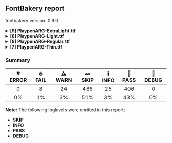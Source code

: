 ## FontBakery report

fontbakery version: 0.9.0

<details><summary><b>[9] PlaypenARG-ExtraLight.ttf</b></summary><div><details><summary>🔥 <b>FAIL:</b> Check font follows the Google Fonts vertical metric schema (<a href="https://font-bakery.readthedocs.io/en/stable/fontbakery/profiles/googlefonts.html#com.google.fonts/check/vertical_metrics">com.google.fonts/check/vertical_metrics</a>)</summary><div>

>
>This check generally enforces Google Fonts’ vertical metrics specifications. In particular: * lineGap must be 0 * Sum of hhea ascender + abs(descender) + linegap must be between 120% and 200% of UPM * Warning if sum is over 150% of UPM
>
>The threshold levels 150% (WARN) and 200% (FAIL) are somewhat arbitrarily chosen and may hint at a glaring mistake in the metrics calculations or UPM settings.
>
>Our documentation includes further information: https://github.com/googlefonts/gf-docs/tree/main/VerticalMetrics
>
* 🔥 **FAIL** The sum of hhea.ascender + abs(hhea.descender) + hhea.lineGap is 2079 when it should be at most 2000 [code: bad-hhea-range]
</div></details><details><summary>🔥 <b>FAIL:</b> Checking OS/2 usWinAscent & usWinDescent. (<a href="https://font-bakery.readthedocs.io/en/stable/fontbakery/profiles/universal.html#com.google.fonts/check/family/win_ascent_and_descent">com.google.fonts/check/family/win_ascent_and_descent</a>)</summary><div>

>
>A font's winAscent and winDescent values should be greater than or equal to the head table's yMax, abs(yMin) values. If they are less than these values, clipping can occur on Windows platforms (https://github.com/RedHatBrand/Overpass/issues/33).
>
>If the font includes tall/deep writing systems such as Arabic or Devanagari, the winAscent and winDescent can be greater than the yMax and absolute yMin values to accommodate vowel marks.
>
>When the 'win' Metrics are significantly greater than the UPM, the linespacing can appear too loose. To counteract this, enabling the OS/2 fsSelection bit 7 (Use_Typo_Metrics), will force Windows to use the OS/2 'typo' values instead. This means the font developer can control the linespacing with the 'typo' values, whilst avoiding clipping by setting the 'win' values to values greater than the yMax and absolute yMin.
>
* 🔥 **FAIL** OS/2.usWinAscent value should be equal or greater than 1541, but got 1534 instead [code: ascent]
* 🔥 **FAIL** OS/2.usWinDescent value should be equal or greater than 626, but got 588 instead [code: descent]
</div></details><details><summary>⚠ <b>WARN:</b> Combined length of family and style must not exceed 27 characters. (<a href="https://font-bakery.readthedocs.io/en/stable/fontbakery/profiles/googlefonts.html#com.google.fonts/check/name/family_and_style_max_length">com.google.fonts/check/name/family_and_style_max_length</a>)</summary><div>

>
>According to a GlyphsApp tutorial [1], in order to make sure all versions of Windows recognize it as a valid font file, we must make sure that the concatenated length of the familyname (NameID.FONT_FAMILY_NAME) and style (NameID.FONT_SUBFAMILY_NAME) strings in the name table do not exceed 20 characters.
>
>After discussing the problem in more detail at FontBakery issue #2179 [2] we decided that allowing up to 27 chars would still be on the safe side, though.
>
>[1] https://glyphsapp.com/tutorials/multiple-masters-part-3-setting-up-instances [2] https://github.com/fonttools/fontbakery/issues/2179
>
* ⚠ **WARN** The combined length of family and style exceeds 27 chars in the following 'WINDOWS' entries:
 FONT_FAMILY_NAME = 'Playpen ARG ExtraLight' / SUBFAMILY_NAME = 'Regular'

Please take a look at the conversation at https://github.com/fonttools/fontbakery/issues/2179 in order to understand the reasoning behind these name table records max-length criteria. [code: too-long]
</div></details><details><summary>⚠ <b>WARN:</b> Ensure fonts have ScriptLangTags declared on the 'meta' table. (<a href="https://font-bakery.readthedocs.io/en/stable/fontbakery/profiles/googlefonts.html#com.google.fonts/check/meta/script_lang_tags">com.google.fonts/check/meta/script_lang_tags</a>)</summary><div>

>
>The OpenType 'meta' table originated at Apple. Microsoft added it to OT with just two DataMap records:
>
>- dlng: comma-separated ScriptLangTags that indicate which scripts, or languages and scripts, with possible variants, the font is designed for.
>
>- slng: comma-separated ScriptLangTags that indicate which scripts, or languages and scripts, with possible variants, the font supports.
>
>The slng structure is intended to describe which languages and scripts the font overall supports. For example, a Traditional Chinese font that also contains Latin characters, can indicate Hant,Latn, showing that it supports Hant, the Traditional Chinese variant of the Hani script, and it also supports the Latn script.
>
>The dlng structure is far more interesting. A font may contain various glyphs, but only a particular subset of the glyphs may be truly "leading" in the design, while other glyphs may have been included for technical reasons. Such a Traditional Chinese font could only list Hant there, showing that it’s designed for Traditional Chinese, but the font would omit Latn, because the developers don’t think the font is really recommended for purely Latin-script use.
>
>The tags used in the structures can comprise just script, or also language and script. For example, if a font has Bulgarian Cyrillic alternates in the locl feature for the cyrl BGR OT languagesystem, it could also indicate in dlng explicitly that it supports bul-Cyrl. (Note that the scripts and languages in meta use the ISO language and script codes, not the OpenType ones).
>
>This check ensures that the font has the meta table containing the slng and dlng structures.
>
>All families in the Google Fonts collection should contain the 'meta' table. Windows 10 already uses it when deciding on which fonts to fall back to. The Google Fonts API and also other environments could use the data for smarter filtering. Most importantly, those entries should be added to the Noto fonts.
>
>In the font making process, some environments store this data in external files already. But the meta table provides a convenient way to store this inside the font file, so some tools may add the data, and unrelated tools may read this data. This makes the solution much more portable and universal.
>
* ⚠ **WARN** This font file does not have a 'meta' table. [code: lacks-meta-table]
</div></details><details><summary>⚠ <b>WARN:</b> Check if uppercase glyphs are vertically centered. (<a href="https://font-bakery.readthedocs.io/en/stable/fontbakery/profiles/universal.html#com.google.fonts/check/caps_vertically_centered">com.google.fonts/check/caps_vertically_centered</a>)</summary><div>

>
>This check suggests one possible approach to designing vertical metrics, but can be ingnored if you follow a different approach. In order to center text in buttons, lists, and grid systems with minimal additional CSS work, the uppercase glyphs should be vertically centered in the em box. This check mainly applies to Latin, Greek, Cyrillic, and other similar scripts. For non-latin scripts like Arabic, this check might not be applicable. There is a detailed description of this subject at: https://x.com/romanshamin_en/status/1562801657691672576
>
* ⚠ **WARN** Uppercase glyphs are not vertically centered in the em box. [code: vertical-metrics-not-centered]
</div></details><details><summary>⚠ <b>WARN:</b> Check font contains no unreachable glyphs (<a href="https://font-bakery.readthedocs.io/en/stable/fontbakery/profiles/universal.html#com.google.fonts/check/unreachable_glyphs">com.google.fonts/check/unreachable_glyphs</a>)</summary><div>

>
>Glyphs are either accessible directly through Unicode codepoints or through substitution rules.
>
>In Color Fonts, glyphs are also referenced by the COLR table.
>
>Any glyphs not accessible by either of these means are redundant and serve only to increase the font's file size.
>
* ⚠ **WARN** The following glyphs could not be reached by codepoint or substitution rules:

	- A.cur_locl

	- A.dec_locl

	- AE.cur.locl

	- F.cur_locl

	- G.cur_locl

	- G_locl

	- G_locl.au

	- IJacute

	- I_locl

	- M_locl

	- M_locl.au

	- OE.cur.locl

	- Q.cur_locl

	- Q.dec_pt

	- Q_locl

	- Q_locl.ini

	- T.cur_locl

	- U_locl.au

	- X.dec_locl

	- Y_locl

	- Z.dec_locl

	- _circle

	- b.jmc_dk

	- caroncomb_locl

	- cnct.cnt_r_r.ful

	- cnct.cnt_r_v.mod

	- cnct.cnt_r_x.mod

	- cnct.ful_t.lop_de_e

	- cnct.mlp_b_s.mod

	- cnct.mod_e_z.ful

	- cnct.mod_r_z.cnt

	- cnct.mod_v_n.cnt

	- f.alt1.mrr

	- f.ful_pe

	- f.ful_pl

	- four.alt1

	- i.loclTRK

	- ijacute

	- k.lop_pe

	- l.alt1.lop

	- nine.alt1

	- one.alt1

	- p.mrr_ca

	- q.mod_au

	- seven.alt1

	- t.lop_de

	- uni0312.case

	- x.cnt_de

	- y_de
 [code: unreachable-glyphs]
</div></details><details><summary>⚠ <b>WARN:</b> Check if each glyph has the recommended amount of contours. (<a href="https://font-bakery.readthedocs.io/en/stable/fontbakery/profiles/universal.html#com.google.fonts/check/contour_count">com.google.fonts/check/contour_count</a>)</summary><div>

>
>Visually QAing thousands of glyphs by hand is tiring. Most glyphs can only be constructured in a handful of ways. This means a glyph's contour count will only differ slightly amongst different fonts, e.g a 'g' could either be 2 or 3 contours, depending on whether its double story or single story.
>
>However, a quotedbl should have 2 contours, unless the font belongs to a display family.
>
>This check currently does not cover variable fonts because there's plenty of alternative ways of constructing glyphs with multiple outlines for each feature in a VarFont. The expected contour count data for this check is currently optimized for the typical construction of glyphs in static fonts.
>
* ⚠ **WARN** This check inspects the glyph outlines and detects the total number of contours in each of them. The expected values are infered from the typical ammounts of contours observed in a large collection of reference font families. The divergences listed below may simply indicate a significantly different design on some of your glyphs. On the other hand, some of these may flag actual bugs in the font such as glyphs mapped to an incorrect codepoint. Please consider reviewing the design and codepoint assignment of these to make sure they are correct.

The following glyphs do not have the recommended number of contours:

	- Glyph name: Eth	Contours detected: 3	Expected: 2

	- Glyph name: aogonek	Contours detected: 3	Expected: 2

	- Glyph name: Dcroat	Contours detected: 3	Expected: 2

	- Glyph name: dcroat	Contours detected: 3	Expected: 2

	- Glyph name: eogonek	Contours detected: 3	Expected: 2

	- Glyph name: hbar	Contours detected: 2	Expected: 1

	- Glyph name: Lslash	Contours detected: 2	Expected: 1

	- Glyph name: lslash	Contours detected: 2	Expected: 1

	- Glyph name: Tbar	Contours detected: 2	Expected: 1

	- Glyph name: tbar	Contours detected: 2	Expected: 1

	- Glyph name: Uogonek	Contours detected: 2	Expected: 1

	- Glyph name: uogonek	Contours detected: 2	Expected: 1

	- Glyph name: Dcroat	Contours detected: 3	Expected: 2

	- Glyph name: Eth	Contours detected: 3	Expected: 2

	- Glyph name: Lslash	Contours detected: 2	Expected: 1

	- Glyph name: Tbar	Contours detected: 2	Expected: 1

	- Glyph name: Uogonek	Contours detected: 2	Expected: 1

	- Glyph name: aogonek	Contours detected: 3	Expected: 2

	- Glyph name: dcroat	Contours detected: 3	Expected: 2

	- Glyph name: eogonek	Contours detected: 3	Expected: 2

	- Glyph name: hbar	Contours detected: 2	Expected: 1

	- Glyph name: lslash	Contours detected: 2	Expected: 1

	- Glyph name: tbar	Contours detected: 2	Expected: 1

	- Glyph name: uogonek	Contours detected: 2	Expected: 1
 [code: contour-count]
</div></details><details><summary>⚠ <b>WARN:</b> Check glyphs in mark glyph class are non-spacing. (<a href="https://font-bakery.readthedocs.io/en/stable/fontbakery/profiles/gdef.html#com.google.fonts/check/gdef_spacing_marks">com.google.fonts/check/gdef_spacing_marks</a>)</summary><div>

>
>Glyphs in the GDEF mark glyph class should be non-spacing.
>
>Spacing glyphs in the GDEF mark glyph class may have incorrect anchor positioning that was only intended for building composite glyphs during design.
>
* ⚠ **WARN** The following spacing glyphs may be in the GDEF mark glyph class by mistake:
	 cnct.mod_r_z.cnt (unencoded) and tildeshortcomb (unencoded) [code: spacing-mark-glyphs]
</div></details><details><summary>⚠ <b>WARN:</b> Are there any misaligned on-curve points? (<a href="https://font-bakery.readthedocs.io/en/stable/fontbakery/profiles/<Section: Outline Correctness Checks>.html#com.google.fonts/check/outline_alignment_miss">com.google.fonts/check/outline_alignment_miss</a>)</summary><div>

>
>This check heuristically looks for on-curve points which are close to, but do not sit on, significant boundary coordinates. For example, a point which has a Y-coordinate of 1 or -1 might be a misplaced baseline point. As well as the baseline, here we also check for points near the x-height (but only for lowercase Latin letters), cap-height, ascender and descender Y coordinates.
>
>Not all such misaligned curve points are a mistake, and sometimes the design may call for points in locations near the boundaries. As this check is liable to generate significant numbers of false positives, it will pass if there are more than 100 reported misalignments.
>
* ⚠ **WARN** The following glyphs have on-curve points which have potentially incorrect y coordinates:

	* quotedbl (U+0022): X=50.0,Y=1063.0 (should be at cap-height 1065?)

	* quotedbl (U+0022): X=122.0,Y=1063.0 (should be at cap-height 1065?)

	* quotedbl (U+0022): X=194.0,Y=1063.0 (should be at cap-height 1065?)

	* quotedbl (U+0022): X=266.0,Y=1063.0 (should be at cap-height 1065?)

	* quotesingle (U+0027): X=50.0,Y=1063.0 (should be at cap-height 1065?)

	* quotesingle (U+0027): X=122.0,Y=1063.0 (should be at cap-height 1065?)

	* asterisk (U+002A): X=158.0,Y=1066.0 (should be at cap-height 1065?)

	* asterisk (U+002A): X=199.0,Y=1066.0 (should be at cap-height 1065?)

	* one (U+0031): X=250.0,Y=1067.0 (should be at cap-height 1065?)

	* two (U+0032): X=264.5,Y=1063.0 (should be at cap-height 1065?)

	* seven (U+0037): X=155.0,Y=0.5 (should be at baseline 0?)

	* M (U+004D): X=229.0,Y=1063.0 (should be at cap-height 1065?)

	* M (U+004D): X=996.0,Y=1063.0 (should be at cap-height 1065?)

	* N (U+004E): X=811.0,Y=2.0 (should be at baseline 0?)

	* S (U+0053): X=526.0,Y=1063.0 (should be at cap-height 1065?)

	* W (U+0057): X=85.0,Y=1063.0 (should be at cap-height 1065?)

	* W (U+0057): X=1302.0,Y=1064.0 (should be at cap-height 1065?)

	* W (U+0057): X=1351.0,Y=1067.0 (should be at cap-height 1065?)

	* Y (U+0059): X=62.0,Y=1066.0 (should be at cap-height 1065?)

	* Y (U+0059): X=667.0,Y=1064.0 (should be at cap-height 1065?)

	* c (U+0063): X=387.5,Y=498.5 (should be at x-height 500?)

	* f (U+0066): X=354.0,Y=1067.0 (should be at cap-height 1065?)

	* s (U+0073): X=353.5,Y=499.0 (should be at x-height 500?)

	* t (U+0074): X=308.5,Y=1.0 (should be at baseline 0?)

	* x (U+0078): X=106.0,Y=499.0 (should be at x-height 500?)

	* yen (U+00A5): X=89.0,Y=1066.0 (should be at cap-height 1065?)

	* yen (U+00A5): X=694.0,Y=1064.0 (should be at cap-height 1065?)

	* registered (U+00AE): X=241.0,Y=1067.0 (should be at cap-height 1065?)

	* ordmasculine (U+00BA): X=137.5,Y=1063.5 (should be at cap-height 1065?)

	* ordmasculine (U+00BA): X=318.0,Y=1063.5 (should be at cap-height 1065?)

	* questiondown (U+00BF): X=171.0,Y=-2.0 (should be at baseline 0?)

	* AE (U+00C6): X=79.0,Y=1.0 (should be at baseline 0?)

	* Ntilde (U+00D1): X=811.0,Y=2.0 (should be at baseline 0?)

	* Yacute (U+00DD): X=62.0,Y=1066.0 (should be at cap-height 1065?)

	* Yacute (U+00DD): X=667.0,Y=1064.0 (should be at cap-height 1065?)

	* Aogonek (U+0104): X=842.0,Y=2.0 (should be at baseline 0?)

	* dcaron (U+010F): X=677.0,Y=1064.0 (should be at cap-height 1065?)

	* dcaron (U+010F): X=506.0,Y=1063.0 (should be at cap-height 1065?)

	* Iogonek (U+012E): X=225.0,Y=-1.0 (should be at baseline 0?)

	* Nacute (U+0143): X=811.0,Y=2.0 (should be at baseline 0?)

	* uni0145 (U+0145): X=811.0,Y=2.0 (should be at baseline 0?)

	* Ncaron (U+0147): X=811.0,Y=2.0 (should be at baseline 0?)

	* Eng (U+014A): X=813.0,Y=-2.0 (should be at baseline 0?)

	* Sacute (U+015A): X=526.0,Y=1063.0 (should be at cap-height 1065?)

	* Scircumflex (U+015C): X=526.0,Y=1063.0 (should be at cap-height 1065?)

	* Scedilla (U+015E): X=526.0,Y=1063.0 (should be at cap-height 1065?)

	* Scaron (U+0160): X=526.0,Y=1063.0 (should be at cap-height 1065?)

	* uni0163 (U+0163): X=308.5,Y=1.0 (should be at baseline 0?)

	* tcaron (U+0165): X=308.5,Y=1.0 (should be at baseline 0?)

	* tbar (U+0167): X=308.5,Y=1.0 (should be at baseline 0?)

	* Wcircumflex (U+0174): X=85.0,Y=1063.0 (should be at cap-height 1065?)

	* Wcircumflex (U+0174): X=1302.0,Y=1064.0 (should be at cap-height 1065?)

	* Wcircumflex (U+0174): X=1351.0,Y=1067.0 (should be at cap-height 1065?)

	* Ycircumflex (U+0176): X=62.0,Y=1066.0 (should be at cap-height 1065?)

	* Ycircumflex (U+0176): X=667.0,Y=1064.0 (should be at cap-height 1065?)

	* Ydieresis (U+0178): X=62.0,Y=1066.0 (should be at cap-height 1065?)

	* Ydieresis (U+0178): X=667.0,Y=1064.0 (should be at cap-height 1065?)

	* AEacute (U+01FC): X=79.0,Y=1.0 (should be at baseline 0?)

	* uni0218 (U+0218): X=526.0,Y=1063.0 (should be at cap-height 1065?)

	* uni021B (U+021B): X=308.5,Y=1.0 (should be at baseline 0?)

	* Wgrave (U+1E80): X=85.0,Y=1063.0 (should be at cap-height 1065?)

	* Wgrave (U+1E80): X=1302.0,Y=1064.0 (should be at cap-height 1065?)

	* Wgrave (U+1E80): X=1351.0,Y=1067.0 (should be at cap-height 1065?)

	* Wacute (U+1E82): X=85.0,Y=1063.0 (should be at cap-height 1065?)

	* Wacute (U+1E82): X=1302.0,Y=1064.0 (should be at cap-height 1065?)

	* Wacute (U+1E82): X=1351.0,Y=1067.0 (should be at cap-height 1065?)

	* Wdieresis (U+1E84): X=85.0,Y=1063.0 (should be at cap-height 1065?)

	* Wdieresis (U+1E84): X=1302.0,Y=1064.0 (should be at cap-height 1065?)

	* Wdieresis (U+1E84): X=1351.0,Y=1067.0 (should be at cap-height 1065?)

	* uni1EB0 (U+1EB0): X=338.0,Y=1507.0 (should be at ascender 1508?)

	* Ygrave (U+1EF2): X=62.0,Y=1066.0 (should be at cap-height 1065?)

	* Ygrave (U+1EF2): X=667.0,Y=1064.0 (should be at cap-height 1065?)

	* uni1EF4 (U+1EF4): X=62.0,Y=1066.0 (should be at cap-height 1065?)

	* uni1EF4 (U+1EF4): X=667.0,Y=1064.0 (should be at cap-height 1065?)

	* uni1EF6 (U+1EF6): X=62.0,Y=1066.0 (should be at cap-height 1065?)

	* uni1EF6 (U+1EF6): X=667.0,Y=1064.0 (should be at cap-height 1065?)

	* uni1EF8 (U+1EF8): X=62.0,Y=1066.0 (should be at cap-height 1065?)

	* uni1EF8 (U+1EF8): X=667.0,Y=1064.0 (should be at cap-height 1065?)

	* quoteleft (U+2018): X=167.0,Y=1063.0 (should be at cap-height 1065?)

	* quoteright (U+2019): X=84.0,Y=1064.0 (should be at cap-height 1065?)

	* quotedblleft (U+201C): X=167.0,Y=1063.0 (should be at cap-height 1065?)

	* quotedblleft (U+201C): X=332.0,Y=1063.0 (should be at cap-height 1065?)

	* quotedblright (U+201D): X=249.0,Y=1064.0 (should be at cap-height 1065?)

	* quotedblright (U+201D): X=84.0,Y=1064.0 (should be at cap-height 1065?)

	* minute (U+2032): X=79.0,Y=1063.0 (should be at cap-height 1065?)

	* second (U+2033): X=225.0,Y=1063.0 (should be at cap-height 1065?)

	* second (U+2033): X=79.0,Y=1063.0 (should be at cap-height 1065?)

	* integral (U+222B): X=200.0,Y=-1.0 (should be at baseline 0?) [code: found-misalignments]
</div></details><br></div></details><details><summary><b>[8] PlaypenARG-Light.ttf</b></summary><div><details><summary>🔥 <b>FAIL:</b> Check font follows the Google Fonts vertical metric schema (<a href="https://font-bakery.readthedocs.io/en/stable/fontbakery/profiles/googlefonts.html#com.google.fonts/check/vertical_metrics">com.google.fonts/check/vertical_metrics</a>)</summary><div>

>
>This check generally enforces Google Fonts’ vertical metrics specifications. In particular: * lineGap must be 0 * Sum of hhea ascender + abs(descender) + linegap must be between 120% and 200% of UPM * Warning if sum is over 150% of UPM
>
>The threshold levels 150% (WARN) and 200% (FAIL) are somewhat arbitrarily chosen and may hint at a glaring mistake in the metrics calculations or UPM settings.
>
>Our documentation includes further information: https://github.com/googlefonts/gf-docs/tree/main/VerticalMetrics
>
* 🔥 **FAIL** The sum of hhea.ascender + abs(hhea.descender) + hhea.lineGap is 2079 when it should be at most 2000 [code: bad-hhea-range]
</div></details><details><summary>🔥 <b>FAIL:</b> Checking OS/2 usWinAscent & usWinDescent. (<a href="https://font-bakery.readthedocs.io/en/stable/fontbakery/profiles/universal.html#com.google.fonts/check/family/win_ascent_and_descent">com.google.fonts/check/family/win_ascent_and_descent</a>)</summary><div>

>
>A font's winAscent and winDescent values should be greater than or equal to the head table's yMax, abs(yMin) values. If they are less than these values, clipping can occur on Windows platforms (https://github.com/RedHatBrand/Overpass/issues/33).
>
>If the font includes tall/deep writing systems such as Arabic or Devanagari, the winAscent and winDescent can be greater than the yMax and absolute yMin values to accommodate vowel marks.
>
>When the 'win' Metrics are significantly greater than the UPM, the linespacing can appear too loose. To counteract this, enabling the OS/2 fsSelection bit 7 (Use_Typo_Metrics), will force Windows to use the OS/2 'typo' values instead. This means the font developer can control the linespacing with the 'typo' values, whilst avoiding clipping by setting the 'win' values to values greater than the yMax and absolute yMin.
>
* 🔥 **FAIL** OS/2.usWinAscent value should be equal or greater than 1541, but got 1534 instead [code: ascent]
* 🔥 **FAIL** OS/2.usWinDescent value should be equal or greater than 626, but got 588 instead [code: descent]
</div></details><details><summary>⚠ <b>WARN:</b> Ensure fonts have ScriptLangTags declared on the 'meta' table. (<a href="https://font-bakery.readthedocs.io/en/stable/fontbakery/profiles/googlefonts.html#com.google.fonts/check/meta/script_lang_tags">com.google.fonts/check/meta/script_lang_tags</a>)</summary><div>

>
>The OpenType 'meta' table originated at Apple. Microsoft added it to OT with just two DataMap records:
>
>- dlng: comma-separated ScriptLangTags that indicate which scripts, or languages and scripts, with possible variants, the font is designed for.
>
>- slng: comma-separated ScriptLangTags that indicate which scripts, or languages and scripts, with possible variants, the font supports.
>
>The slng structure is intended to describe which languages and scripts the font overall supports. For example, a Traditional Chinese font that also contains Latin characters, can indicate Hant,Latn, showing that it supports Hant, the Traditional Chinese variant of the Hani script, and it also supports the Latn script.
>
>The dlng structure is far more interesting. A font may contain various glyphs, but only a particular subset of the glyphs may be truly "leading" in the design, while other glyphs may have been included for technical reasons. Such a Traditional Chinese font could only list Hant there, showing that it’s designed for Traditional Chinese, but the font would omit Latn, because the developers don’t think the font is really recommended for purely Latin-script use.
>
>The tags used in the structures can comprise just script, or also language and script. For example, if a font has Bulgarian Cyrillic alternates in the locl feature for the cyrl BGR OT languagesystem, it could also indicate in dlng explicitly that it supports bul-Cyrl. (Note that the scripts and languages in meta use the ISO language and script codes, not the OpenType ones).
>
>This check ensures that the font has the meta table containing the slng and dlng structures.
>
>All families in the Google Fonts collection should contain the 'meta' table. Windows 10 already uses it when deciding on which fonts to fall back to. The Google Fonts API and also other environments could use the data for smarter filtering. Most importantly, those entries should be added to the Noto fonts.
>
>In the font making process, some environments store this data in external files already. But the meta table provides a convenient way to store this inside the font file, so some tools may add the data, and unrelated tools may read this data. This makes the solution much more portable and universal.
>
* ⚠ **WARN** This font file does not have a 'meta' table. [code: lacks-meta-table]
</div></details><details><summary>⚠ <b>WARN:</b> Check if uppercase glyphs are vertically centered. (<a href="https://font-bakery.readthedocs.io/en/stable/fontbakery/profiles/universal.html#com.google.fonts/check/caps_vertically_centered">com.google.fonts/check/caps_vertically_centered</a>)</summary><div>

>
>This check suggests one possible approach to designing vertical metrics, but can be ingnored if you follow a different approach. In order to center text in buttons, lists, and grid systems with minimal additional CSS work, the uppercase glyphs should be vertically centered in the em box. This check mainly applies to Latin, Greek, Cyrillic, and other similar scripts. For non-latin scripts like Arabic, this check might not be applicable. There is a detailed description of this subject at: https://x.com/romanshamin_en/status/1562801657691672576
>
* ⚠ **WARN** Uppercase glyphs are not vertically centered in the em box. [code: vertical-metrics-not-centered]
</div></details><details><summary>⚠ <b>WARN:</b> Check font contains no unreachable glyphs (<a href="https://font-bakery.readthedocs.io/en/stable/fontbakery/profiles/universal.html#com.google.fonts/check/unreachable_glyphs">com.google.fonts/check/unreachable_glyphs</a>)</summary><div>

>
>Glyphs are either accessible directly through Unicode codepoints or through substitution rules.
>
>In Color Fonts, glyphs are also referenced by the COLR table.
>
>Any glyphs not accessible by either of these means are redundant and serve only to increase the font's file size.
>
* ⚠ **WARN** The following glyphs could not be reached by codepoint or substitution rules:

	- A.cur_locl

	- A.dec_locl

	- AE.cur.locl

	- F.cur_locl

	- G.cur_locl

	- G_locl

	- G_locl.au

	- IJacute

	- I_locl

	- M_locl

	- M_locl.au

	- OE.cur.locl

	- Q.cur_locl

	- Q.dec_pt

	- Q_locl

	- Q_locl.ini

	- T.cur_locl

	- U_locl.au

	- X.dec_locl

	- Y_locl

	- Z.dec_locl

	- _circle

	- b.jmc_dk

	- caroncomb_locl

	- cnct.cnt_r_r.ful

	- cnct.cnt_r_v.mod

	- cnct.cnt_r_x.mod

	- cnct.ful_t.lop_de_e

	- cnct.mlp_b_s.mod

	- cnct.mod_e_z.ful

	- cnct.mod_r_z.cnt

	- cnct.mod_v_n.cnt

	- f.alt1.mrr

	- f.ful_pe

	- f.ful_pl

	- four.alt1

	- i.loclTRK

	- ijacute

	- k.lop_pe

	- l.alt1.lop

	- nine.alt1

	- one.alt1

	- p.mrr_ca

	- q.mod_au

	- seven.alt1

	- t.lop_de

	- uni0312.case

	- x.cnt_de

	- y_de
 [code: unreachable-glyphs]
</div></details><details><summary>⚠ <b>WARN:</b> Check if each glyph has the recommended amount of contours. (<a href="https://font-bakery.readthedocs.io/en/stable/fontbakery/profiles/universal.html#com.google.fonts/check/contour_count">com.google.fonts/check/contour_count</a>)</summary><div>

>
>Visually QAing thousands of glyphs by hand is tiring. Most glyphs can only be constructured in a handful of ways. This means a glyph's contour count will only differ slightly amongst different fonts, e.g a 'g' could either be 2 or 3 contours, depending on whether its double story or single story.
>
>However, a quotedbl should have 2 contours, unless the font belongs to a display family.
>
>This check currently does not cover variable fonts because there's plenty of alternative ways of constructing glyphs with multiple outlines for each feature in a VarFont. The expected contour count data for this check is currently optimized for the typical construction of glyphs in static fonts.
>
* ⚠ **WARN** This check inspects the glyph outlines and detects the total number of contours in each of them. The expected values are infered from the typical ammounts of contours observed in a large collection of reference font families. The divergences listed below may simply indicate a significantly different design on some of your glyphs. On the other hand, some of these may flag actual bugs in the font such as glyphs mapped to an incorrect codepoint. Please consider reviewing the design and codepoint assignment of these to make sure they are correct.

The following glyphs do not have the recommended number of contours:

	- Glyph name: Eth	Contours detected: 3	Expected: 2

	- Glyph name: aogonek	Contours detected: 3	Expected: 2

	- Glyph name: Dcroat	Contours detected: 3	Expected: 2

	- Glyph name: dcroat	Contours detected: 3	Expected: 2

	- Glyph name: eogonek	Contours detected: 3	Expected: 2

	- Glyph name: hbar	Contours detected: 2	Expected: 1

	- Glyph name: Lslash	Contours detected: 2	Expected: 1

	- Glyph name: lslash	Contours detected: 2	Expected: 1

	- Glyph name: Tbar	Contours detected: 2	Expected: 1

	- Glyph name: tbar	Contours detected: 2	Expected: 1

	- Glyph name: Uogonek	Contours detected: 2	Expected: 1

	- Glyph name: uogonek	Contours detected: 2	Expected: 1

	- Glyph name: Dcroat	Contours detected: 3	Expected: 2

	- Glyph name: Eth	Contours detected: 3	Expected: 2

	- Glyph name: Lslash	Contours detected: 2	Expected: 1

	- Glyph name: Tbar	Contours detected: 2	Expected: 1

	- Glyph name: Uogonek	Contours detected: 2	Expected: 1

	- Glyph name: aogonek	Contours detected: 3	Expected: 2

	- Glyph name: dcroat	Contours detected: 3	Expected: 2

	- Glyph name: eogonek	Contours detected: 3	Expected: 2

	- Glyph name: hbar	Contours detected: 2	Expected: 1

	- Glyph name: lslash	Contours detected: 2	Expected: 1

	- Glyph name: tbar	Contours detected: 2	Expected: 1

	- Glyph name: uogonek	Contours detected: 2	Expected: 1
 [code: contour-count]
</div></details><details><summary>⚠ <b>WARN:</b> Check glyphs in mark glyph class are non-spacing. (<a href="https://font-bakery.readthedocs.io/en/stable/fontbakery/profiles/gdef.html#com.google.fonts/check/gdef_spacing_marks">com.google.fonts/check/gdef_spacing_marks</a>)</summary><div>

>
>Glyphs in the GDEF mark glyph class should be non-spacing.
>
>Spacing glyphs in the GDEF mark glyph class may have incorrect anchor positioning that was only intended for building composite glyphs during design.
>
* ⚠ **WARN** The following spacing glyphs may be in the GDEF mark glyph class by mistake:
	 cnct.mod_r_z.cnt (unencoded) and tildeshortcomb (unencoded) [code: spacing-mark-glyphs]
</div></details><details><summary>⚠ <b>WARN:</b> Are there any misaligned on-curve points? (<a href="https://font-bakery.readthedocs.io/en/stable/fontbakery/profiles/<Section: Outline Correctness Checks>.html#com.google.fonts/check/outline_alignment_miss">com.google.fonts/check/outline_alignment_miss</a>)</summary><div>

>
>This check heuristically looks for on-curve points which are close to, but do not sit on, significant boundary coordinates. For example, a point which has a Y-coordinate of 1 or -1 might be a misplaced baseline point. As well as the baseline, here we also check for points near the x-height (but only for lowercase Latin letters), cap-height, ascender and descender Y coordinates.
>
>Not all such misaligned curve points are a mistake, and sometimes the design may call for points in locations near the boundaries. As this check is liable to generate significant numbers of false positives, it will pass if there are more than 100 reported misalignments.
>
* ⚠ **WARN** The following glyphs have on-curve points which have potentially incorrect y coordinates:

	* quotedbl (U+0022): X=47.0,Y=1066.0 (should be at cap-height 1065?)

	* quotedbl (U+0022): X=128.0,Y=1066.0 (should be at cap-height 1065?)

	* quotedbl (U+0022): X=200.0,Y=1066.0 (should be at cap-height 1065?)

	* quotedbl (U+0022): X=281.0,Y=1066.0 (should be at cap-height 1065?)

	* quotesingle (U+0027): X=47.0,Y=1066.0 (should be at cap-height 1065?)

	* quotesingle (U+0027): X=128.0,Y=1066.0 (should be at cap-height 1065?)

	* one (U+0031): X=240.0,Y=1063.0 (should be at cap-height 1065?)

	* K (U+004B): X=756.0,Y=1067.0 (should be at cap-height 1065?)

	* V (U+0056): X=94.0,Y=1066.0 (should be at cap-height 1065?)

	* V (U+0056): X=752.0,Y=1066.0 (should be at cap-height 1065?)

	* V (U+0056): X=816.5,Y=1063.5 (should be at cap-height 1065?)

	* X (U+0058): X=692.0,Y=-2.0 (should be at baseline 0?)

	* X (U+0058): X=108.0,Y=-2.0 (should be at baseline 0?)

	* X (U+0058): X=126.0,Y=1067.0 (should be at cap-height 1065?)

	* X (U+0058): X=687.0,Y=1067.0 (should be at cap-height 1065?)

	* Y (U+0059): X=655.0,Y=1064.0 (should be at cap-height 1065?)

	* b (U+0062): X=254.5,Y=500.5 (should be at x-height 500?)

	* c (U+0063): X=388.5,Y=499.5 (should be at x-height 500?)

	* f (U+0066): X=361.0,Y=1066.5 (should be at cap-height 1065?)

	* k (U+006B): X=471.0,Y=501.0 (should be at x-height 500?)

	* m (U+006D): X=249.0,Y=498.0 (should be at x-height 500?)

	* p (U+0070): X=254.5,Y=500.5 (should be at x-height 500?)

	* q (U+0071): X=346.0,Y=1.5 (should be at baseline 0?)

	* t (U+0074): X=310.0,Y=-0.5 (should be at baseline 0?)

	* x (U+0078): X=487.5,Y=0.5 (should be at baseline 0?)

	* x (U+0078): X=46.0,Y=-1.0 (should be at baseline 0?)

	* x (U+0078): X=47.0,Y=501.5 (should be at x-height 500?)

	* yen (U+00A5): X=683.0,Y=1064.0 (should be at cap-height 1065?)

	* ordfeminine (U+00AA): X=322.0,Y=1067.0 (should be at cap-height 1065?)

	* ordfeminine (U+00AA): X=386.0,Y=1067.0 (should be at cap-height 1065?)

	* registered (U+00AE): X=238.0,Y=1064.0 (should be at cap-height 1065?)

	* ordmasculine (U+00BA): X=135.5,Y=1063.0 (should be at cap-height 1065?)

	* ordmasculine (U+00BA): X=319.0,Y=1063.0 (should be at cap-height 1065?)

	* questiondown (U+00BF): X=169.0,Y=-0.5 (should be at baseline 0?)

	* AE (U+00C6): X=88.0,Y=1.0 (should be at baseline 0?)

	* Yacute (U+00DD): X=655.0,Y=1064.0 (should be at cap-height 1065?)

	* uni0136 (U+0136): X=756.0,Y=1067.0 (should be at cap-height 1065?)

	* uni0163 (U+0163): X=310.0,Y=-0.5 (should be at baseline 0?)

	* tcaron (U+0165): X=310.0,Y=-0.5 (should be at baseline 0?)

	* tbar (U+0167): X=310.0,Y=-0.5 (should be at baseline 0?)

	* Ycircumflex (U+0176): X=655.0,Y=1064.0 (should be at cap-height 1065?)

	* Ydieresis (U+0178): X=655.0,Y=1064.0 (should be at cap-height 1065?)

	* Uhorn (U+01AF): X=982.0,Y=1066.5 (should be at cap-height 1065?)

	* uni01DA (U+01DA): X=476.0,Y=1067.0 (should be at cap-height 1065?)

	* uni01DA (U+01DA): X=130.0,Y=1067.0 (should be at cap-height 1065?)

	* AEacute (U+01FC): X=88.0,Y=1.0 (should be at baseline 0?)

	* uni021B (U+021B): X=310.0,Y=-0.5 (should be at baseline 0?)

	* uni1EAE (U+1EAE): X=515.0,Y=1509.0 (should be at ascender 1508?)

	* uni1EB0 (U+1EB0): X=362.0,Y=1509.0 (should be at ascender 1508?)

	* uni1EB1 (U+1EB1): X=232.0,Y=1067.0 (should be at cap-height 1065?)

	* uni1EB4 (U+1EB4): X=349.0,Y=1510.0 (should be at ascender 1508?)

	* uni1EE8 (U+1EE8): X=982.0,Y=1066.5 (should be at cap-height 1065?)

	* uni1EEA (U+1EEA): X=982.0,Y=1066.5 (should be at cap-height 1065?)

	* uni1EEC (U+1EEC): X=982.0,Y=1066.5 (should be at cap-height 1065?)

	* uni1EEE (U+1EEE): X=982.0,Y=1066.5 (should be at cap-height 1065?)

	* uni1EF0 (U+1EF0): X=982.0,Y=1066.5 (should be at cap-height 1065?)

	* Ygrave (U+1EF2): X=655.0,Y=1064.0 (should be at cap-height 1065?)

	* uni1EF4 (U+1EF4): X=655.0,Y=1064.0 (should be at cap-height 1065?)

	* uni1EF6 (U+1EF6): X=655.0,Y=1064.0 (should be at cap-height 1065?)

	* uni1EF8 (U+1EF8): X=655.0,Y=1064.0 (should be at cap-height 1065?)

	* quoteleft (U+2018): X=174.5,Y=1066.0 (should be at cap-height 1065?)

	* quotedblleft (U+201C): X=174.5,Y=1066.0 (should be at cap-height 1065?)

	* quotedblleft (U+201C): X=346.5,Y=1066.0 (should be at cap-height 1065?)

	* minute (U+2032): X=75.0,Y=1066.0 (should be at cap-height 1065?)

	* second (U+2033): X=232.0,Y=1066.0 (should be at cap-height 1065?)

	* second (U+2033): X=75.0,Y=1066.0 (should be at cap-height 1065?)

	* integral (U+222B): X=208.0,Y=-1.5 (should be at baseline 0?) [code: found-misalignments]
</div></details><br></div></details><details><summary><b>[8] PlaypenARG-Regular.ttf</b></summary><div><details><summary>🔥 <b>FAIL:</b> Check font follows the Google Fonts vertical metric schema (<a href="https://font-bakery.readthedocs.io/en/stable/fontbakery/profiles/googlefonts.html#com.google.fonts/check/vertical_metrics">com.google.fonts/check/vertical_metrics</a>)</summary><div>

>
>This check generally enforces Google Fonts’ vertical metrics specifications. In particular: * lineGap must be 0 * Sum of hhea ascender + abs(descender) + linegap must be between 120% and 200% of UPM * Warning if sum is over 150% of UPM
>
>The threshold levels 150% (WARN) and 200% (FAIL) are somewhat arbitrarily chosen and may hint at a glaring mistake in the metrics calculations or UPM settings.
>
>Our documentation includes further information: https://github.com/googlefonts/gf-docs/tree/main/VerticalMetrics
>
* 🔥 **FAIL** The sum of hhea.ascender + abs(hhea.descender) + hhea.lineGap is 2079 when it should be at most 2000 [code: bad-hhea-range]
</div></details><details><summary>🔥 <b>FAIL:</b> Checking OS/2 usWinAscent & usWinDescent. (<a href="https://font-bakery.readthedocs.io/en/stable/fontbakery/profiles/universal.html#com.google.fonts/check/family/win_ascent_and_descent">com.google.fonts/check/family/win_ascent_and_descent</a>)</summary><div>

>
>A font's winAscent and winDescent values should be greater than or equal to the head table's yMax, abs(yMin) values. If they are less than these values, clipping can occur on Windows platforms (https://github.com/RedHatBrand/Overpass/issues/33).
>
>If the font includes tall/deep writing systems such as Arabic or Devanagari, the winAscent and winDescent can be greater than the yMax and absolute yMin values to accommodate vowel marks.
>
>When the 'win' Metrics are significantly greater than the UPM, the linespacing can appear too loose. To counteract this, enabling the OS/2 fsSelection bit 7 (Use_Typo_Metrics), will force Windows to use the OS/2 'typo' values instead. This means the font developer can control the linespacing with the 'typo' values, whilst avoiding clipping by setting the 'win' values to values greater than the yMax and absolute yMin.
>
* 🔥 **FAIL** OS/2.usWinAscent value should be equal or greater than 1541, but got 1534 instead [code: ascent]
* 🔥 **FAIL** OS/2.usWinDescent value should be equal or greater than 626, but got 588 instead [code: descent]
</div></details><details><summary>⚠ <b>WARN:</b> Ensure fonts have ScriptLangTags declared on the 'meta' table. (<a href="https://font-bakery.readthedocs.io/en/stable/fontbakery/profiles/googlefonts.html#com.google.fonts/check/meta/script_lang_tags">com.google.fonts/check/meta/script_lang_tags</a>)</summary><div>

>
>The OpenType 'meta' table originated at Apple. Microsoft added it to OT with just two DataMap records:
>
>- dlng: comma-separated ScriptLangTags that indicate which scripts, or languages and scripts, with possible variants, the font is designed for.
>
>- slng: comma-separated ScriptLangTags that indicate which scripts, or languages and scripts, with possible variants, the font supports.
>
>The slng structure is intended to describe which languages and scripts the font overall supports. For example, a Traditional Chinese font that also contains Latin characters, can indicate Hant,Latn, showing that it supports Hant, the Traditional Chinese variant of the Hani script, and it also supports the Latn script.
>
>The dlng structure is far more interesting. A font may contain various glyphs, but only a particular subset of the glyphs may be truly "leading" in the design, while other glyphs may have been included for technical reasons. Such a Traditional Chinese font could only list Hant there, showing that it’s designed for Traditional Chinese, but the font would omit Latn, because the developers don’t think the font is really recommended for purely Latin-script use.
>
>The tags used in the structures can comprise just script, or also language and script. For example, if a font has Bulgarian Cyrillic alternates in the locl feature for the cyrl BGR OT languagesystem, it could also indicate in dlng explicitly that it supports bul-Cyrl. (Note that the scripts and languages in meta use the ISO language and script codes, not the OpenType ones).
>
>This check ensures that the font has the meta table containing the slng and dlng structures.
>
>All families in the Google Fonts collection should contain the 'meta' table. Windows 10 already uses it when deciding on which fonts to fall back to. The Google Fonts API and also other environments could use the data for smarter filtering. Most importantly, those entries should be added to the Noto fonts.
>
>In the font making process, some environments store this data in external files already. But the meta table provides a convenient way to store this inside the font file, so some tools may add the data, and unrelated tools may read this data. This makes the solution much more portable and universal.
>
* ⚠ **WARN** This font file does not have a 'meta' table. [code: lacks-meta-table]
</div></details><details><summary>⚠ <b>WARN:</b> Check if uppercase glyphs are vertically centered. (<a href="https://font-bakery.readthedocs.io/en/stable/fontbakery/profiles/universal.html#com.google.fonts/check/caps_vertically_centered">com.google.fonts/check/caps_vertically_centered</a>)</summary><div>

>
>This check suggests one possible approach to designing vertical metrics, but can be ingnored if you follow a different approach. In order to center text in buttons, lists, and grid systems with minimal additional CSS work, the uppercase glyphs should be vertically centered in the em box. This check mainly applies to Latin, Greek, Cyrillic, and other similar scripts. For non-latin scripts like Arabic, this check might not be applicable. There is a detailed description of this subject at: https://x.com/romanshamin_en/status/1562801657691672576
>
* ⚠ **WARN** Uppercase glyphs are not vertically centered in the em box. [code: vertical-metrics-not-centered]
</div></details><details><summary>⚠ <b>WARN:</b> Check font contains no unreachable glyphs (<a href="https://font-bakery.readthedocs.io/en/stable/fontbakery/profiles/universal.html#com.google.fonts/check/unreachable_glyphs">com.google.fonts/check/unreachable_glyphs</a>)</summary><div>

>
>Glyphs are either accessible directly through Unicode codepoints or through substitution rules.
>
>In Color Fonts, glyphs are also referenced by the COLR table.
>
>Any glyphs not accessible by either of these means are redundant and serve only to increase the font's file size.
>
* ⚠ **WARN** The following glyphs could not be reached by codepoint or substitution rules:

	- A.cur_locl

	- A.dec_locl

	- AE.cur.locl

	- F.cur_locl

	- G.cur_locl

	- G_locl

	- G_locl.au

	- IJacute

	- I_locl

	- M_locl

	- M_locl.au

	- OE.cur.locl

	- Q.cur_locl

	- Q.dec_pt

	- Q_locl

	- Q_locl.ini

	- T.cur_locl

	- U_locl.au

	- X.dec_locl

	- Y_locl

	- Z.dec_locl

	- _circle

	- b.jmc_dk

	- caroncomb_locl

	- cnct.cnt_r_r.ful

	- cnct.cnt_r_v.mod

	- cnct.cnt_r_x.mod

	- cnct.ful_t.lop_de_e

	- cnct.mlp_b_s.mod

	- cnct.mod_e_z.ful

	- cnct.mod_r_z.cnt

	- cnct.mod_v_n.cnt

	- f.alt1.mrr

	- f.ful_pe

	- f.ful_pl

	- four.alt1

	- i.loclTRK

	- ijacute

	- k.lop_pe

	- l.alt1.lop

	- nine.alt1

	- one.alt1

	- p.mrr_ca

	- q.mod_au

	- seven.alt1

	- t.lop_de

	- uni0312.case

	- x.cnt_de

	- y_de
 [code: unreachable-glyphs]
</div></details><details><summary>⚠ <b>WARN:</b> Check if each glyph has the recommended amount of contours. (<a href="https://font-bakery.readthedocs.io/en/stable/fontbakery/profiles/universal.html#com.google.fonts/check/contour_count">com.google.fonts/check/contour_count</a>)</summary><div>

>
>Visually QAing thousands of glyphs by hand is tiring. Most glyphs can only be constructured in a handful of ways. This means a glyph's contour count will only differ slightly amongst different fonts, e.g a 'g' could either be 2 or 3 contours, depending on whether its double story or single story.
>
>However, a quotedbl should have 2 contours, unless the font belongs to a display family.
>
>This check currently does not cover variable fonts because there's plenty of alternative ways of constructing glyphs with multiple outlines for each feature in a VarFont. The expected contour count data for this check is currently optimized for the typical construction of glyphs in static fonts.
>
* ⚠ **WARN** This check inspects the glyph outlines and detects the total number of contours in each of them. The expected values are infered from the typical ammounts of contours observed in a large collection of reference font families. The divergences listed below may simply indicate a significantly different design on some of your glyphs. On the other hand, some of these may flag actual bugs in the font such as glyphs mapped to an incorrect codepoint. Please consider reviewing the design and codepoint assignment of these to make sure they are correct.

The following glyphs do not have the recommended number of contours:

	- Glyph name: Eth	Contours detected: 3	Expected: 2

	- Glyph name: aogonek	Contours detected: 3	Expected: 2

	- Glyph name: Dcroat	Contours detected: 3	Expected: 2

	- Glyph name: dcroat	Contours detected: 3	Expected: 2

	- Glyph name: eogonek	Contours detected: 3	Expected: 2

	- Glyph name: hbar	Contours detected: 2	Expected: 1

	- Glyph name: Lslash	Contours detected: 2	Expected: 1

	- Glyph name: lslash	Contours detected: 2	Expected: 1

	- Glyph name: Tbar	Contours detected: 2	Expected: 1

	- Glyph name: tbar	Contours detected: 2	Expected: 1

	- Glyph name: Uogonek	Contours detected: 2	Expected: 1

	- Glyph name: uogonek	Contours detected: 2	Expected: 1

	- Glyph name: Dcroat	Contours detected: 3	Expected: 2

	- Glyph name: Eth	Contours detected: 3	Expected: 2

	- Glyph name: Lslash	Contours detected: 2	Expected: 1

	- Glyph name: Tbar	Contours detected: 2	Expected: 1

	- Glyph name: Uogonek	Contours detected: 2	Expected: 1

	- Glyph name: aogonek	Contours detected: 3	Expected: 2

	- Glyph name: dcroat	Contours detected: 3	Expected: 2

	- Glyph name: eogonek	Contours detected: 3	Expected: 2

	- Glyph name: hbar	Contours detected: 2	Expected: 1

	- Glyph name: lslash	Contours detected: 2	Expected: 1

	- Glyph name: tbar	Contours detected: 2	Expected: 1

	- Glyph name: uogonek	Contours detected: 2	Expected: 1
 [code: contour-count]
</div></details><details><summary>⚠ <b>WARN:</b> Check glyphs in mark glyph class are non-spacing. (<a href="https://font-bakery.readthedocs.io/en/stable/fontbakery/profiles/gdef.html#com.google.fonts/check/gdef_spacing_marks">com.google.fonts/check/gdef_spacing_marks</a>)</summary><div>

>
>Glyphs in the GDEF mark glyph class should be non-spacing.
>
>Spacing glyphs in the GDEF mark glyph class may have incorrect anchor positioning that was only intended for building composite glyphs during design.
>
* ⚠ **WARN** The following spacing glyphs may be in the GDEF mark glyph class by mistake:
	 cnct.mod_r_z.cnt (unencoded) and tildeshortcomb (unencoded) [code: spacing-mark-glyphs]
</div></details><details><summary>⚠ <b>WARN:</b> Do outlines contain any jaggy segments? (<a href="https://font-bakery.readthedocs.io/en/stable/fontbakery/profiles/<Section: Outline Correctness Checks>.html#com.google.fonts/check/outline_jaggy_segments">com.google.fonts/check/outline_jaggy_segments</a>)</summary><div>

>
>This check heuristically detects outline segments which form a particularly small angle, indicative of an outline error. This may cause false positives in cases such as extreme ink traps, so should be regarded as advisory and backed up by manual inspection.
>
* ⚠ **WARN** The following glyphs have jaggy segments:

	* ordfeminine (U+00AA): B<<339.0,692.0>-<321.0,708.0>-<315.0,735.0>>/B<<315.0,735.0>-<315.0,734.0>-<314.5,737.0>> = 12.528807709151492 [code: found-jaggy-segments]
</div></details><br></div></details><details><summary><b>[7] PlaypenARG-Thin.ttf</b></summary><div><details><summary>🔥 <b>FAIL:</b> Check font follows the Google Fonts vertical metric schema (<a href="https://font-bakery.readthedocs.io/en/stable/fontbakery/profiles/googlefonts.html#com.google.fonts/check/vertical_metrics">com.google.fonts/check/vertical_metrics</a>)</summary><div>

>
>This check generally enforces Google Fonts’ vertical metrics specifications. In particular: * lineGap must be 0 * Sum of hhea ascender + abs(descender) + linegap must be between 120% and 200% of UPM * Warning if sum is over 150% of UPM
>
>The threshold levels 150% (WARN) and 200% (FAIL) are somewhat arbitrarily chosen and may hint at a glaring mistake in the metrics calculations or UPM settings.
>
>Our documentation includes further information: https://github.com/googlefonts/gf-docs/tree/main/VerticalMetrics
>
* 🔥 **FAIL** The sum of hhea.ascender + abs(hhea.descender) + hhea.lineGap is 2079 when it should be at most 2000 [code: bad-hhea-range]
</div></details><details><summary>🔥 <b>FAIL:</b> Checking OS/2 usWinAscent & usWinDescent. (<a href="https://font-bakery.readthedocs.io/en/stable/fontbakery/profiles/universal.html#com.google.fonts/check/family/win_ascent_and_descent">com.google.fonts/check/family/win_ascent_and_descent</a>)</summary><div>

>
>A font's winAscent and winDescent values should be greater than or equal to the head table's yMax, abs(yMin) values. If they are less than these values, clipping can occur on Windows platforms (https://github.com/RedHatBrand/Overpass/issues/33).
>
>If the font includes tall/deep writing systems such as Arabic or Devanagari, the winAscent and winDescent can be greater than the yMax and absolute yMin values to accommodate vowel marks.
>
>When the 'win' Metrics are significantly greater than the UPM, the linespacing can appear too loose. To counteract this, enabling the OS/2 fsSelection bit 7 (Use_Typo_Metrics), will force Windows to use the OS/2 'typo' values instead. This means the font developer can control the linespacing with the 'typo' values, whilst avoiding clipping by setting the 'win' values to values greater than the yMax and absolute yMin.
>
* 🔥 **FAIL** OS/2.usWinAscent value should be equal or greater than 1541, but got 1534 instead [code: ascent]
* 🔥 **FAIL** OS/2.usWinDescent value should be equal or greater than 626, but got 588 instead [code: descent]
</div></details><details><summary>⚠ <b>WARN:</b> Ensure fonts have ScriptLangTags declared on the 'meta' table. (<a href="https://font-bakery.readthedocs.io/en/stable/fontbakery/profiles/googlefonts.html#com.google.fonts/check/meta/script_lang_tags">com.google.fonts/check/meta/script_lang_tags</a>)</summary><div>

>
>The OpenType 'meta' table originated at Apple. Microsoft added it to OT with just two DataMap records:
>
>- dlng: comma-separated ScriptLangTags that indicate which scripts, or languages and scripts, with possible variants, the font is designed for.
>
>- slng: comma-separated ScriptLangTags that indicate which scripts, or languages and scripts, with possible variants, the font supports.
>
>The slng structure is intended to describe which languages and scripts the font overall supports. For example, a Traditional Chinese font that also contains Latin characters, can indicate Hant,Latn, showing that it supports Hant, the Traditional Chinese variant of the Hani script, and it also supports the Latn script.
>
>The dlng structure is far more interesting. A font may contain various glyphs, but only a particular subset of the glyphs may be truly "leading" in the design, while other glyphs may have been included for technical reasons. Such a Traditional Chinese font could only list Hant there, showing that it’s designed for Traditional Chinese, but the font would omit Latn, because the developers don’t think the font is really recommended for purely Latin-script use.
>
>The tags used in the structures can comprise just script, or also language and script. For example, if a font has Bulgarian Cyrillic alternates in the locl feature for the cyrl BGR OT languagesystem, it could also indicate in dlng explicitly that it supports bul-Cyrl. (Note that the scripts and languages in meta use the ISO language and script codes, not the OpenType ones).
>
>This check ensures that the font has the meta table containing the slng and dlng structures.
>
>All families in the Google Fonts collection should contain the 'meta' table. Windows 10 already uses it when deciding on which fonts to fall back to. The Google Fonts API and also other environments could use the data for smarter filtering. Most importantly, those entries should be added to the Noto fonts.
>
>In the font making process, some environments store this data in external files already. But the meta table provides a convenient way to store this inside the font file, so some tools may add the data, and unrelated tools may read this data. This makes the solution much more portable and universal.
>
* ⚠ **WARN** This font file does not have a 'meta' table. [code: lacks-meta-table]
</div></details><details><summary>⚠ <b>WARN:</b> Check if uppercase glyphs are vertically centered. (<a href="https://font-bakery.readthedocs.io/en/stable/fontbakery/profiles/universal.html#com.google.fonts/check/caps_vertically_centered">com.google.fonts/check/caps_vertically_centered</a>)</summary><div>

>
>This check suggests one possible approach to designing vertical metrics, but can be ingnored if you follow a different approach. In order to center text in buttons, lists, and grid systems with minimal additional CSS work, the uppercase glyphs should be vertically centered in the em box. This check mainly applies to Latin, Greek, Cyrillic, and other similar scripts. For non-latin scripts like Arabic, this check might not be applicable. There is a detailed description of this subject at: https://x.com/romanshamin_en/status/1562801657691672576
>
* ⚠ **WARN** Uppercase glyphs are not vertically centered in the em box. [code: vertical-metrics-not-centered]
</div></details><details><summary>⚠ <b>WARN:</b> Check font contains no unreachable glyphs (<a href="https://font-bakery.readthedocs.io/en/stable/fontbakery/profiles/universal.html#com.google.fonts/check/unreachable_glyphs">com.google.fonts/check/unreachable_glyphs</a>)</summary><div>

>
>Glyphs are either accessible directly through Unicode codepoints or through substitution rules.
>
>In Color Fonts, glyphs are also referenced by the COLR table.
>
>Any glyphs not accessible by either of these means are redundant and serve only to increase the font's file size.
>
* ⚠ **WARN** The following glyphs could not be reached by codepoint or substitution rules:

	- A.cur_locl

	- A.dec_locl

	- AE.cur.locl

	- F.cur_locl

	- G.cur_locl

	- G_locl

	- G_locl.au

	- IJacute

	- I_locl

	- M_locl

	- M_locl.au

	- OE.cur.locl

	- Q.cur_locl

	- Q.dec_pt

	- Q_locl

	- Q_locl.ini

	- T.cur_locl

	- U_locl.au

	- X.dec_locl

	- Y_locl

	- Z.dec_locl

	- _circle

	- b.jmc_dk

	- caroncomb_locl

	- cnct.cnt_r_r.ful

	- cnct.cnt_r_v.mod

	- cnct.cnt_r_x.mod

	- cnct.ful_t.lop_de_e

	- cnct.mlp_b_s.mod

	- cnct.mod_e_z.ful

	- cnct.mod_r_z.cnt

	- cnct.mod_v_n.cnt

	- f.alt1.mrr

	- f.ful_pe

	- f.ful_pl

	- four.alt1

	- i.loclTRK

	- ijacute

	- k.lop_pe

	- l.alt1.lop

	- nine.alt1

	- one.alt1

	- p.mrr_ca

	- q.mod_au

	- seven.alt1

	- t.lop_de

	- uni0312.case

	- x.cnt_de

	- y_de
 [code: unreachable-glyphs]
</div></details><details><summary>⚠ <b>WARN:</b> Check if each glyph has the recommended amount of contours. (<a href="https://font-bakery.readthedocs.io/en/stable/fontbakery/profiles/universal.html#com.google.fonts/check/contour_count">com.google.fonts/check/contour_count</a>)</summary><div>

>
>Visually QAing thousands of glyphs by hand is tiring. Most glyphs can only be constructured in a handful of ways. This means a glyph's contour count will only differ slightly amongst different fonts, e.g a 'g' could either be 2 or 3 contours, depending on whether its double story or single story.
>
>However, a quotedbl should have 2 contours, unless the font belongs to a display family.
>
>This check currently does not cover variable fonts because there's plenty of alternative ways of constructing glyphs with multiple outlines for each feature in a VarFont. The expected contour count data for this check is currently optimized for the typical construction of glyphs in static fonts.
>
* ⚠ **WARN** This check inspects the glyph outlines and detects the total number of contours in each of them. The expected values are infered from the typical ammounts of contours observed in a large collection of reference font families. The divergences listed below may simply indicate a significantly different design on some of your glyphs. On the other hand, some of these may flag actual bugs in the font such as glyphs mapped to an incorrect codepoint. Please consider reviewing the design and codepoint assignment of these to make sure they are correct.

The following glyphs do not have the recommended number of contours:

	- Glyph name: Eth	Contours detected: 3	Expected: 2

	- Glyph name: aogonek	Contours detected: 3	Expected: 2

	- Glyph name: Dcroat	Contours detected: 3	Expected: 2

	- Glyph name: dcroat	Contours detected: 3	Expected: 2

	- Glyph name: eogonek	Contours detected: 3	Expected: 2

	- Glyph name: hbar	Contours detected: 2	Expected: 1

	- Glyph name: Lslash	Contours detected: 2	Expected: 1

	- Glyph name: lslash	Contours detected: 2	Expected: 1

	- Glyph name: Tbar	Contours detected: 2	Expected: 1

	- Glyph name: tbar	Contours detected: 2	Expected: 1

	- Glyph name: Uogonek	Contours detected: 2	Expected: 1

	- Glyph name: uogonek	Contours detected: 2	Expected: 1

	- Glyph name: Dcroat	Contours detected: 3	Expected: 2

	- Glyph name: Eth	Contours detected: 3	Expected: 2

	- Glyph name: Lslash	Contours detected: 2	Expected: 1

	- Glyph name: Tbar	Contours detected: 2	Expected: 1

	- Glyph name: Uogonek	Contours detected: 2	Expected: 1

	- Glyph name: aogonek	Contours detected: 3	Expected: 2

	- Glyph name: dcroat	Contours detected: 3	Expected: 2

	- Glyph name: eogonek	Contours detected: 3	Expected: 2

	- Glyph name: hbar	Contours detected: 2	Expected: 1

	- Glyph name: lslash	Contours detected: 2	Expected: 1

	- Glyph name: tbar	Contours detected: 2	Expected: 1

	- Glyph name: uogonek	Contours detected: 2	Expected: 1
 [code: contour-count]
</div></details><details><summary>⚠ <b>WARN:</b> Check glyphs in mark glyph class are non-spacing. (<a href="https://font-bakery.readthedocs.io/en/stable/fontbakery/profiles/gdef.html#com.google.fonts/check/gdef_spacing_marks">com.google.fonts/check/gdef_spacing_marks</a>)</summary><div>

>
>Glyphs in the GDEF mark glyph class should be non-spacing.
>
>Spacing glyphs in the GDEF mark glyph class may have incorrect anchor positioning that was only intended for building composite glyphs during design.
>
* ⚠ **WARN** The following spacing glyphs may be in the GDEF mark glyph class by mistake:
	 cnct.mod_r_z.cnt (unencoded) and tildeshortcomb (unencoded) [code: spacing-mark-glyphs]
</div></details><br></div></details>

### Summary

| 💔 ERROR | 🔥 FAIL | ⚠ WARN | 💤 SKIP | ℹ INFO | 🍞 PASS | 🔎 DEBUG |
|:-----:|:----:|:----:|:----:|:----:|:----:|:----:|
| 0 | 8 | 24 | 486 | 25 | 406 | 0 |
| 0% | 1% | 3% | 51% | 3% | 43% | 0% |

**Note:** The following loglevels were omitted in this report:
* **SKIP**
* **INFO**
* **PASS**
* **DEBUG**
